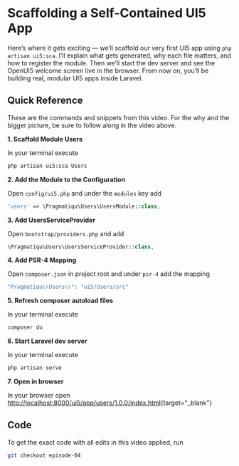 
# Scaffolding a Self-Contained UI5 App

Here’s where it gets exciting — we’ll scaffold our very first UI5 app using `php artisan ui5:sca`. I’ll explain what gets generated, why each file matters, and how to register the module. Then we’ll start the dev server and see the OpenUI5 welcome screen live in the browser. From now on, you’ll be building real, modular UI5 apps inside Laravel.


<Youtube id="eNCBaPWodiI" />


## Quick Reference

These are the commands and snippets from this video. For the why and the bigger picture, be sure to follow along in the video above.

**1. Scaffold Module Users**

In your terminal execute

```bash
php artisan ui5:sca Users
```

**2. Add the Module to the Configuration**

Open `config/ui5.php` and under the `modules` key add 

```php
'users' => \Pragmatiqu\Users\UsersModule::class,
```

**3. Add UsersServiceProvider**

Open `bootstrap/providers.php` and add

```php
\Pragmatiqu\Users\UsersServiceProvider::class,
```

**4. Add PSR-4 Mapping**

Open `composer.json` in project root and under `psr-4` add the mapping

```php
"Pragmatiqu\\Users\\": "ui5/Users/src"
```

**5. Refresh composer autoload files**

In your terminal execute

```bash
composer du
```

**6. Start Laravel dev server**

In your terminal execute

```bash
php artisan serve
```

**7. Open in browser**

In your browser open [http://localhost:8000/ui5/app/users/1.0.0/index.html](http://localhost:8000/ui5/app/users/1.0.0/index.html){target="_blank"}

## Code

To get the exact code with all edits in this video applied, run

```bash
git checkout episode-04
```
